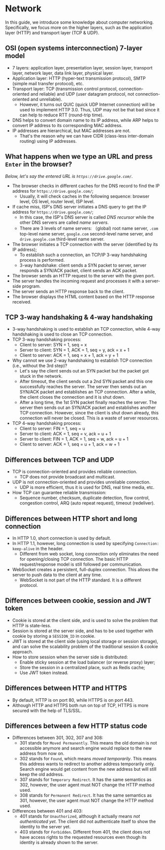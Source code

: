 # Network

In this guide, we introduce some knowledge about computer networking. Specifically, we focus more on the higher layers, such as the application layer (HTTP) and transport layer (TCP & UDP).

## OSI (open systems interconnection) 7-layer model

- 7 layers: application layer, presentation layer, session layer, transport layer, network layer, data link layer, physical layer.
- Application layer: HTTP (hyper-text transmission protocol), SMTP (simple mail transfer protocol), etc.
- Transport layer: TCP (transmission control protocol, connection-oriented and reliable) and UDP (user datagram protocol, not connection-oriented and unreliable).
	- However, it turns out QUIC (quick UDP Internet connection) will be used to implement HTTP 3.0. Thus, UDP may not be that bad since it can help to reduce RTT (round-trip time).
- DNS helps to convert domain name to its IP address, while ARP helps to convert IP address to its corresponding MAC address.
- IP addresses are hierarchical, but MAC addresses are not.
	- That's the reason why we can have CIDR (class-less inter-domain routing) using IP addresses.

## What happens when we type an URL and press `Enter` in the browser?

_Below, let's say the entered URL is `https://drive.google.com/`._

- The browser checks in different caches for the DNS record to find the IP address for `https://drive.google.com/`;
	- Usually, it will check caches in the following sequence: browser level, OS level, router level, ISP level.
- If cache miss, ISP's DNS server initiates a DNS query to get the IP address for `https://drive.google.com/`;
	- In this case, the ISP's DNS server is called _DNS recursor_ while the other DNS servers are called _name servers_.
	- There are 3 levels of name servers: （global) root name server, `.com` top-level name server, `google.com` second-level name server, and `drive.google.com` third-level name server.
- The browser initiates a TCP connection with the server (identified by its IP address);
	- To establish such a connection, an TCP/IP 3-way handshaking process is performed.
	- 3-way handshake: client sends a SYN packet to server, server responds a SYN/ACK packet, client sends an ACK packet.
- The browser sends an HTTP request to the server with the given port.
- The server handles the incoming request and processes it with a server-side program.
- The server sends an HTTP response back to the client.
- The browser displays the HTML content based on the HTTP response received.

## TCP 3-way handshaking & 4-way handshaking

- 3-way handshaking is used to establish an TCP connection, while 4-way handshaking is used to close an TCP connection.
- TCP 3-way handshaking process:
	- Client to server: SYN = 1, seq = x
	- Server to client: SYN = 1, ACK = 1, seq = y, ack = x + 1
	- Client to server: ACK = 1, seq = x + 1, ack = y + 1
- Why cannot we use 2-way handshaking to establish TCP connection (i.e., without the 3rd step)?
	- Let's say the client sends out an SYN packet but the packet got stuck in the network.
	- After timeout, the client sends out a 2nd SYN packet and this one successfully reaches the server. The server then sends out an SYN/ACK packet and establishes an TCP connection. After a while, the client closes the connection and it is shut down.
	- After a long time, the 1st SYN packet finally reaches the server. The server then sends out an SYN/ACK packet and establishes another TCP connection. However, since the client is shut down already, this connection will never be closed. This is a waste of server resources.
- TCP 4-way handshaking process:
	- Client to server: FIN = 1, seq = u
	- Server to client: ACK = 1, seq = v, ack = u + 1
	- Server to client: FIN = 1, ACK = 1, seq = w, ack = u + 1
	- Client to server: ACK = 1, seq = u + 1, ack = w + 1

## Differences between TCP and UDP

- TCP is connection-oriented and provides reliable connection.
	- TCP does not provide broadcast and multicast.
- UDP is not connection-oriented and provides unreliable connection.
	- UDP is more efficient, thus it is used for DNS, real time media, etc.
- How TCP can guarantee reliable transmission:
	- Sequence number, checksum, duplicate detection, flow control, congestion control, ARQ (auto repeat request), timeout (redeliver).

## Differences between HTTP short and long connection

- In HTTP 1.0, short connection is used by default.
- In HTTP 1.1, however, long connection is used by specifying `Connection: keep-alive` in the header.
	- Different from web socket, long connection only eliminates the need for opening/closing TCP connection. The basic HTTP request/response model is still followed per communication.
- WebSocket creates a persistent, full-duplex connection. This allows the server to push data to the client at any time.
	- WebSocket is not part of the HTTP standard. It is a different protocol.

## Differences between cookie, session and JWT token

- Cookie is stored at the client side, and is used to solve the problem that HTTP is state-less.
- Session is stored at the server side, and has to be used together with cookie by storing a `SESSION_ID` in cookie.
- JWT is stored at the client side (using local storage or session storage), and can solve the scalability problem of the traditional session & cookie approach.
- How to store session when the server side is distributed:
	- Enable sticky session at the load balancer (or reverse proxy) layer;
	- Store the session in a centralized place, such as Redis cache;
	- Use JWT token instead.

## Differences between HTTP and HTTPS

- By default, HTTP is on port 80, while HTTPS is on port 443.
- Although HTTP and HTTPS both run on top of TCP, HTTPS is more secured with the help of TLS/SSL.

## Differences between a few HTTP status code

- Differences between 301, 302, 307 and 308:
	- 301 stands for `Moved Permanently`. This means the old domain is not accessible anymore and search engine would replace to the new address from now on.
	- 302 stands for `Found`, which means _moved temporarily_. This means this address wants to redirect to another address temporarily only. Search engine would get content from the new address but will still keep the old address.
	- 307 stands for `Temporary Redirect`. It has the same semantics as 302, however, the user agent must NOT change the HTTP method used.
	- 308 stands for `Permanent Redirect`. It has the same semantics as 301, however, the user agent must NOT change the HTTP method used.
- Differences between 401 and 403:
	- 401 stands for `Unauthorized`, although it actually means _not authenticated yet_. The client did not authenticate itself to show the identity to the server yet.
	- 403 stands for `Forbidden`. Different from 401, the client does not have access rights to the requested resources even though its identity is already shown to the server.
